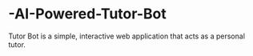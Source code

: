 # -AI-Powered-Tutor-Bot
Tutor Bot is a simple, interactive web application that acts as a personal tutor.
